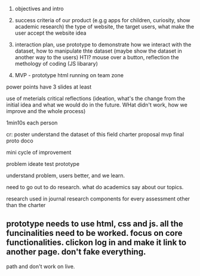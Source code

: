 1. objectives and intro

2. success criteria of our product (e.g.g apps for children, curiosity, show academic research)
	the type of website, the target users, what make the user accept the website idea
3. interaction plan, use prototype to demonstrate how we interact with the dataset, how to manipulate thte dataset (maybe show the dataset in another way to the users)
	HTI?
	mouse over a button, reflection
	the methology of coding (JS libarary)
4. MVP - prototype
html running on team zone

power points have 3 slides at least 

use of meterials
critical reflections (ideation, what's the change from the initial idea and what we would do in the future. WHat didn't work, how we improve and the whole process)


1min10s each person

cr: 
poster understand the dataset of this field
charter
proposal
mvp
final proto doco

mini cycle of improvement

problem ideate test prototype

understand problem, users better, and we learn.

need to go out to do research.
what do academics say about our topics.

research used in journal 
research components for every assessment other than the charter

prototype needs to use html, css and js. all the funcinalities need to be worked.
focus on core functionalities.
clickon log in and make it link to another page.
don't fake everything.
---
path and don't work on live.
